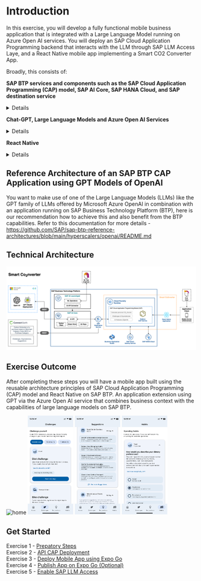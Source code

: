 # Introduction

In this exercise, you will develop a fully functional mobile business application that is integrated with a Large Language Model running on Azure Open AI services. You will deploy an SAP Cloud Application Programming backend that interacts with the LLM through SAP LLM Access Laye,  and a React Native mobile app implementing a Smart CO2 Converter App. 

Broadly, this consists of:

**SAP BTP services and components such as the SAP Cloud Application Programming (CAP) model, SAP AI Core, SAP HANA Cloud, and SAP destination service**

<details>
The SAP BTP, Cloud Foundry Runtime allows you to create polyglot cloud applications in Cloud Foundry. It contains the Cloud Foundry Runtime service, which is based on the open-source application platform managed by the Cloud Foundry Foundation.
You can deploy your Cloud Foundry applications in different regions, each of which represents the location of a data center.
You can leverage a multitude of buildpacks, including community innovations and self-developed buildpacks. This runtime platform enables you to develop and deploy web applications, supporting multiple runtimes, programming languages, libraries, and services. In this exercise, the backend as well as the frontend will be deployed and run on SAP BTP, Cloud Foundry Runtime.

SAP HANA Cloud provides a single place to access, store, and process all enterprise data in real-time. It is a cloud-native platform that reduces the complexity of multi-cloud or hybrid system landscapes. SAP HANA Cloud provides all of the advanced SAP HANA technologies for multi-model data processing in-memory or on disk. You can benefit from cloud qualities such as automatic software updates, elasticity, and low total cost of ownership by using SAP HANA Cloud either as a stand-alone solution or as an extension to your existing on-premise environment.

SAP AI Core is part of the services portfolio that SAP BTP provides. It is used to train a machine learning model and to deploy the model in the form of a service running in the cloud on SAP BTP. Clients can then send data to the service endpoint and will receive the model's prediction based on that data as a response. Both model training and serving happen in a scalable and for the most part hyperscaler-agnostic way.

SAP AI Launchpad is an application in SAP BTP. With it, one can overview one's own AI use case having the convenience of a user interface in the browser. It showcases artifacts that are relevant to your use case like the dataset used for training and the trained model. Further one can observe the training and serving process and the underlying configurations that are used for them.
</details>


**Chat-GPT, Large Language Models and Azure Open AI Services**
<details>
ChatGPT is a large language model developed by OpenAI, based on the GPT (3.5 or GPT-4) architecture. It is a machine-learning algorithm that is capable of understanding and generating human-like text in response to user input. ChatGPT has been trained on a massive dataset of text from the internet, allowing it to generate text in a wide range of styles and formats.

Large Language Models (LLMs) like ChatGPT are revolutionizing the field of natural language processing (NLP) by enabling computers to process, generate and understand human language like never before. They are capable of performing a wide range of language-related tasks, such as translation, summarization, question-answering, and even creative writing. With their advanced abilities to understand and generate human language, LLMs like ChatGPT are poised to have a profound impact on a wide range of industries, from customer service and education to healthcare and finance.

Azure OpenAI Service provides REST API access to OpenAI's powerful language models. These models can be easily adapted to your specific task including but not limited to content generation, summarization, semantic search, and natural language to code translation. Users can access the service through REST APIs, Python SDK, or the web-based interface in the Azure OpenAI Studio.
</details>

**React Native**
<details>
React Native is a framework for building mobile applications using JavaScript and React. It allows developers to create native mobile apps for both iOS and Android platforms, using a single codebase, which results in faster development times and lower costs. In addition to supporting JavaScript, React Native also provides support for TypeScript, a typed superset of JavaScript that enables developers to write more scalable and maintainable code by catching errors early in the development process.

In addition to React Native, there are various tools and services available that can enhance and simplify the process of building mobile applications using this framework. One such tool is Expo, a comprehensive set of tools and services built around React Native. Expo aims to streamline the development process by providing an integrated development environment and access to pre-built components and libraries. Expo supports both JavaScript and TypeScript and includes features like live reloading, push notifications, and over-the-air updates, which can make the app development process faster and more efficient. By using Expo, developers can have a more seamless experience building React Native apps and gain access to many useful features and libraries.
</details>


## Reference Architecture of an SAP BTP CAP Application using GPT Models of OpenAI

You want to make use of one of the Large Language Models (LLMs) like the GPT family of LLMs offered by Microsoft Azure OpenAI in combination with an application running on SAP Business Technology Platform (BTP), here is our recommendation how to achieve this and also benefit from the BTP capabilities.
Refer to this documentation for more details - https://github.com/SAP/sap-btp-reference-architectures/blob/main/hyperscalers/openai/README.md

## Technical Architecture 

<p align="center">
<img src="images/architecture.png" alt="architecture" width="1000" />
</p>

## Exercise Outcome

After completing these steps you will have a mobile app built using the reusable architecture principles of SAP Cloud Application Programming (CAP) model and React Native on SAP BTP. An application extension using GPT via the Azure Open AI service that combines business context with the capabilities of large language models on SAP BTP.

<p>
  <img src="images/home.gif" alt="home" width="24%" />
  <img src="images/challenges.png" alt="challenges" width="24%" />
  <img src="images/suggestions.png" alt="suggestions" width="24%" />
  <img src="images/habits.png" alt="habits" width="24%" />
</p>


## Get Started

Exercise 1 - [Prepatory Steps](../MicrosoftAzure/ex3.1/Preparation.md) \
Exercise 2 - [API CAP Deployment](../MicrosoftAzure/ex3.2/API_CAP_Deployment.md) \
Exercise 3 - [Deploy Mobile App using Expo Go](../MicrosoftAzure/ex3.3/Run_Mobile_App_Local.md) \
Exercise 4 - [Publish App on Expo Go (Optional)](../MicrosoftAzure/ex3.4/Publish_Mobile_App(OPTIONAL).md) \
Exercise 5 - [Enable SAP LLM Access](../MicrosoftAzure/ex3.5/Add_LLM_Access.md)
